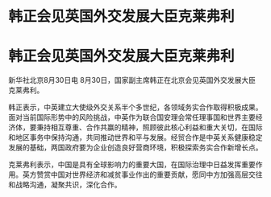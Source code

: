 # 韩正会见英国外交发展大臣克莱弗利

# 韩正会见英国外交发展大臣克莱弗利

新华社北京8月30日电 8月30日，国家副主席韩正在北京会见英国外交发展大臣克莱弗利。

韩正表示，中英建立大使级外交关系半个多世纪，各领域务实合作取得积极成果。面对当前国际形势中的风险挑战，中英作为联合国安理会常任理事国和世界主要经济体，要秉持相互尊重、合作共赢的精神，照顾彼此核心利益和重大关切，在国际和地区事务中保持沟通，共同推动世界和平与发展。经贸合作是中英关系健康稳定发展的基础，两国政府要为企业创造良好营商环境，积极探索务实合作新增长点。

克莱弗利表示，中国是具有全球影响力的重要大国，在国际治理中日益发挥重要作用。英方赞赏中国对世界经济和减贫事业作出的重要贡献，愿同中方加强高层交往和战略沟通，凝聚共识，深化合作。

